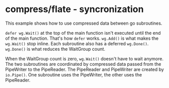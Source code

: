 # compress/flate - syncronization

This example shows how to use compressed data between go subroutines.

`defer wg.Wait()` at the top of the main function isn't executed until the end of the main function. That's how `defer` works. `wg.Add()` is what makes the `wg.Wait()` stop inline. Each subroutine also has a deferred `wg.Done()`. `wg.Done()` is what reduces the WaitGroup count.

When the WaitGroup count is zero, `wg.Wait()` doesn't have to wait anymore. The two subroutines are coordinated by compressed data passed from the PipeWriter to the PipeReader. The PipeReader and PipeWriter are created by `io.Pipe()`. One subroutine uses the PipeWriter, the other uses the PipeReader.
